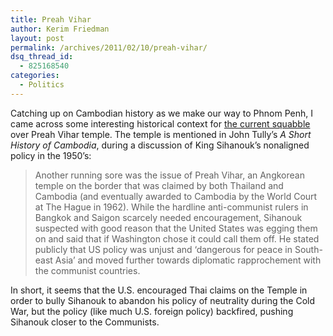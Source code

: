 ```yaml
---
title: Preah Vihar
author: Kerim Friedman
layout: post
permalink: /archives/2011/02/10/preah-vihar/
dsq_thread_id:
  - 825168540
categories:
  - Politics
---
```

Catching up on Cambodian history as we make our way to Phnom Penh, I came across some interesting historical context for <a href="http://www.economist.com/node/18119225" onclick="_gaq.push(['_trackEvent', 'outbound-article', 'http://www.economist.com/node/18119225', 'the current squabble']);" >the current squabble</a> over Preah Vihar temple. The temple is mentioned in John Tully&#8217;s *A Short History of Cambodia*, during a discussion of King Sihanouk&#8217;s nonaligned policy in the 1950&#8217;s:

> Another running sore was the issue of Preah Vihar, an Angkorean temple on the border that was claimed by both Thailand and Cambodia (and eventually awarded to Cambodia by the World Court at The Hague in 1962). While the hardline anti-communist rulers in Bangkok and Saigon scarcely needed encouragement, Sihanouk suspected with good reason that the United States was egging them on and said that if Washington chose it could call them off. He stated publicly that US policy was unjust and ‘dangerous for peace in South-east Asia’ and moved further towards diplomatic rapprochement with the communist countries.

In short, it seems that the U.S. encouraged Thai claims on the Temple in order to bully Sihanouk to abandon his policy of neutrality during the Cold War, but the policy (like much U.S. foreign policy) backfired, pushing Sihanouk closer to the Communists.

